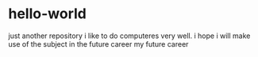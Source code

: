 # hello-world
just another repository
i like to do computeres very well. 
i hope i will make use of the subject in the future career
my future career
